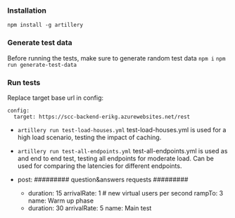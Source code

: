 ### Installation
`npm install -g artillery`

### Generate test data
Before running the tests, make sure to generate random test data
`npm i`
`npm run generate-test-data`

### Run tests
Replace target base url in config:
```
config:
  target: https://scc-backend-erikg.azurewebsites.net/rest
```

- `artillery run test-load-houses.yml`
test-load-houses.yml is used for a high load scenario, testing the impact of caching.

- `artillery run test-all-endpoints.yml`
test-all-endpoints.yml is used as and end to end test, testing all endpoints for moderate load.
Can be used for comparing the latencies for different endpoints.

- post: ######### question&answers requests #########

    - duration: 15
      arrivalRate: 1 # new virtual users per second
      rampTo: 3
      name: Warm up phase
    - duration: 30
      arrivalRate: 5
      name: Main test
